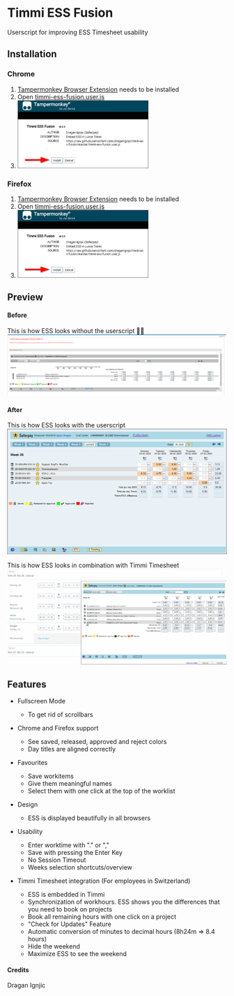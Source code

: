 # Timmi ESS Fusion
Userscript for improving ESS Timesheet usability

## Installation 
### Chrome
1. [Tampermonkey Browser Extension](https://chrome.google.com/webstore/detail/tampermonkey/dhdgffkkebhmkfjojejmpbldmpobfkfo?hl=en) needs to be installed
2. Open [timmi-ess-fusion.user.js](https://raw.githubusercontent.com/draganignjic/timmi-ess-fusion/master/timmi-ess-fusion.user.js)
3. ![Preview](images/install.png)

### Firefox
1. [Tampermonkey Browser Extension](https://addons.mozilla.org/de/firefox/addon/tampermonkey/) needs to be installed
2. Open [timmi-ess-fusion.user.js](https://raw.githubusercontent.com/draganignjic/timmi-ess-fusion/master/timmi-ess-fusion.user.js)
3. ![Preview](images/install.png)

## Preview
#### Before
This is how ESS looks without the userscript :man_facepalming:
![Preview](images/ess-raw.png)

#### After
This is how ESS looks with the userscript
![Preview](images/preview.png)

This is how ESS looks in combination with Timmi Timesheet
![](images/video.gif)

## Features
- Fullscreen Mode
  - To get rid of scrollbars
- Chrome and Firefox support
  - See saved, released, approved and reject colors
  - Day titles are aligned correctly
- Favourites
  - Save workitems
  - Give them meaningful names
  - Select them with one click at the top of the worklist
- Design
  - ESS is displayed beautifully in all browsers
- Usability
  - Enter worktime with "." or ","
  - Save with pressing the Enter Key
  - No Session Timeout
  - Weeks selection shortcuts/overview

- Timmi Timesheet integration (For employees in Switzerland) 
  - ESS is embedded in Timmi
  - Synchronization of workhours. ESS shows you the differences that you need to book on projects
  - Book all remaining hours with one click on a project
  - "Check for Updates" Feature
  - Automatic conversion of minutes to decimal hours (8h24m => 8.4 hours)
  - Hide the weekend
  - Maximize ESS to see the weekend


#### Credits
Dragan Ignjic
